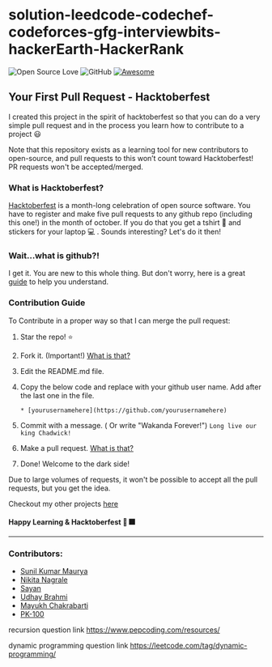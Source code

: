 # solution-leedcode-codechef-codeforces-gfg-interviewbits-hackerEarth-HackerRank

![Open Source Love](https://badges.frapsoft.com/os/v2/open-source.svg?v=103)  ![GitHub](https://img.shields.io/github/license/mashape/apistatus.svg?style=popout-square) [![Awesome](https://awesome.re/badge-flat.svg)](https://awesome.re)

## Your First Pull Request - Hacktoberfest
I created this project in the spirit of hacktoberfest so that you can do a very simple pull request and in the process you learn how to contribute to a project :smiley:

Note that this repository exists as a learning tool for new contributors to open-source, and pull requests to this won’t count toward Hacktoberfest! PR requests won't be accepted/merged.

### What is Hacktoberfest?

[Hacktoberfest](https://hacktoberfest.digitalocean.com/) is a month-long celebration of open source software. You have to register and make five pull requests to any github repo (including this one!) in the month of october. If you do that you get a tshirt :tshirt: and stickers for your laptop :computer: . Sounds interesting? Let's do it then!

### Wait...what is github?!

I get it. You are new to this whole thing. But don't worry, here is a great [guide](https://guides.github.com/activities/hello-world/) to help you understand.

### Contribution Guide

To Contribute in a proper way so that I can merge the pull request:

1. Star the repo! :star:
2. Fork it. (Important!) [What is that?](https://help.github.com/articles/fork-a-repo/)
3. Edit the README.md file.
4. Copy the below code and replace with your github user name. Add after the last one in the file.

    ```
   * [yourusernamehere](https://github.com/yourusernamehere)
    ```
5. Commit with a message. ( Or write "Wakanda Forever!") `Long live our king Chadwick!`
6. Make a pull request. [What is that?](https://help.github.com/articles/creating-a-pull-request-from-a-fork/)
7. Done! Welcome to the dark side!

Due to large volumes of requests, it won't be possible to accept all the pull requests, but you get the idea.




Checkout my other projects [here](https://github.com/sunilkumarmaurya786693?tab=repositories)

#### Happy Learning & Hacktoberfest :tada: :fireworks:

-------------------------------------------------------------------------------------------------

### Contributors:

* [Sunil Kumar Maurya](https://github.com/sunilkumarmaurya786693)
* [Nikita Nagrale](https://github.com/nikitanagrale)
* [Sayan](https://github.com/sayantann11)
* [Udhay Brahmi](https://github.com/Udhay-Brahmi)
* [Mayukh Chakrabarti](https://github.com/MayukhC99)
* [PK-100](https://github.com/PK-100)


recursion question link
https://www.pepcoding.com/resources/

dynamic programming question link 
https://leetcode.com/tag/dynamic-programming/
